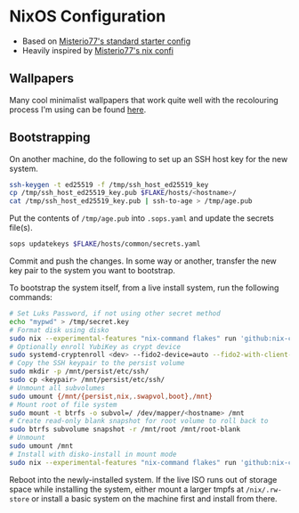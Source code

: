 # NixOS Configuration

- Based on [Misterio77's standard starter config](https://github.com/Misterio77/nix-starter-configs)
- Heavily inspired by [Misterio77's nix confi](https://github.com/Misterio77/nix-config)

## Wallpapers

Many cool minimalist wallpapers that work quite well with the recolouring
process I'm using can be found [here](https://simpledesktops.com/).

## Bootstrapping

On another machine, do the following to set up an SSH host key for the new
system.

```bash
ssh-keygen -t ed25519 -f /tmp/ssh_host_ed25519_key
cp /tmp/ssh_host_ed25519_key.pub $FLAKE/hosts/<hostname>/
cat /tmp/ssh_host_ed25519_key.pub | ssh-to-age > /tmp/age.pub
```

Put the contents of `/tmp/age.pub` into `.sops.yaml` and update the secrets
file(s).

```bash
sops updatekeys $FLAKE/hosts/common/secrets.yaml
```

Commit and push the changes.
In some way or another, transfer the new key pair to the system you want to
bootstrap.

To bootstrap the system itself, from a live install system, run the following
commands:

```bash
# Set Luks Password, if not using other secret method
echo "mypwd" > /tmp/secret.key
# Format disk using disko
sudo nix --experimental-features "nix-command flakes" run 'github:nix-community/disko' -- --mode disko --flake '/tmp/nix-config#<host>'
# Optionally enroll YubiKey as crypt device
sudo systemd-cryptenroll <dev> --fido2-device=auto --fido2-with-client-pin=yes
# Copy the SSH keypair to the persist volume
sudo mkdir -p /mnt/persist/etc/ssh/
sudo cp <keypair> /mnt/persist/etc/ssh/
# Unmount all subvolumes
sudo umount {/mnt/{persist,nix,.swapvol,boot},/mnt}
# Mount root of file system
sudo mount -t btrfs -o subvol=/ /dev/mapper/<hostname> /mnt
# Create read-only blank snapshot for root volume to roll back to
sudo btrfs subvolume snapshot -r /mnt/root /mnt/root-blank
# Unmount
sudo umount /mnt
# Install with disko-install in mount mode
sudo nix --experimental-features "nix-command flakes" run 'github:nix-community/disko#disko-install' -- --mode mount --disk <hostname> <devpath> --flake '/tmp/nix-config#<host>'
```

Reboot into the newly-installed system.
If the live ISO runs out of storage space while installing the system, either
mount a larger tmpfs at `/nix/.rw-store` or install a basic system on the
machine first and install from there.

